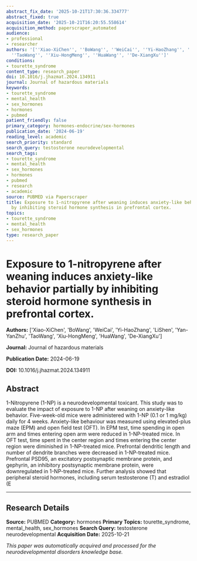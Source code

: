 ```yaml
---
abstract_fix_date: '2025-10-21T17:30:36.334777'
abstract_fixed: true
acquisition_date: '2025-10-21T16:20:55.558614'
acquisition_method: paperscraper_automated
audience:
- professional
- researcher
authors: '[''Xiao-XiChen'', ''BoWang'', ''WeiCai'', ''Yi-HaoZhang'', ''LiShen'', ''Yan-YanZhu'',
  ''TaoWang'', ''Xiu-HongMeng'', ''HuaWang'', ''De-XiangXu'']'
conditions:
- tourette_syndrome
content_type: research_paper
doi: 10.1016/j.jhazmat.2024.134911
journal: Journal of hazardous materials
keywords:
- tourette_syndrome
- mental_health
- sex_hormones
- hormones
- pubmed
patient_friendly: false
primary_category: hormones-endocrine/sex-hormones
publication_date: '2024-06-19'
reading_level: academic
search_priority: standard
search_query: testosterone neurodevelopmental
search_tags:
- tourette_syndrome
- mental_health
- sex_hormones
- hormones
- pubmed
- research
- academic
source: PUBMED via Paperscraper
title: Exposure to 1-nitropyrene after weaning induces anxiety-like behavior partially
  by inhibiting steroid hormone synthesis in prefrontal cortex.
topics:
- tourette_syndrome
- mental_health
- sex_hormones
type: research_paper
---
```


# Exposure to 1-nitropyrene after weaning induces anxiety-like behavior partially by inhibiting steroid hormone synthesis in prefrontal cortex.

**Authors:** ['Xiao-XiChen', 'BoWang', 'WeiCai', 'Yi-HaoZhang', 'LiShen', 'Yan-YanZhu', 'TaoWang', 'Xiu-HongMeng', 'HuaWang', 'De-XiangXu']

**Journal:** Journal of hazardous materials

**Publication Date:** 2024-06-19

**DOI:** 10.1016/j.jhazmat.2024.134911

## Abstract

1-Nitropyrene (1-NP) is a neurodevelopmental toxicant. This study was to evaluate the impact of exposure to 1-NP after weaning on anxiety-like behavior. Five-week-old mice were administered with 1-NP (0.1 or 1 mg/kg) daily for 4 weeks. Anxiety-like behaviour was measured using elevated-plus maze (EPM) and open field test (OFT). In EPM test, time spending in open arm and times entering open arm were reduced in 1-NP-treated mice. In OFT test, time spent in the center region and times entering the center region were diminished in 1-NP-treated mice. Prefrontal dendritic length and number of dendrite branches were decreased in 1-NP-treated mice. Prefrontal PSD95, an excitatory postsynaptic membrane protein, and gephyrin, an inhibitory postsynaptic membrane protein, were downregulated in 1-NP-treated mice. Further analysis showed that peripheral steroid hormones, including serum testosterone (T) and estradiol (E

---

## Research Details

**Source:** PUBMED
**Category:** hormones
**Primary Topics:** tourette_syndrome, mental_health, sex_hormones
**Search Query:** testosterone neurodevelopmental
**Acquisition Date:** 2025-10-21

*This paper was automatically acquired and processed for the neurodevelopmental disorders knowledge base.*
